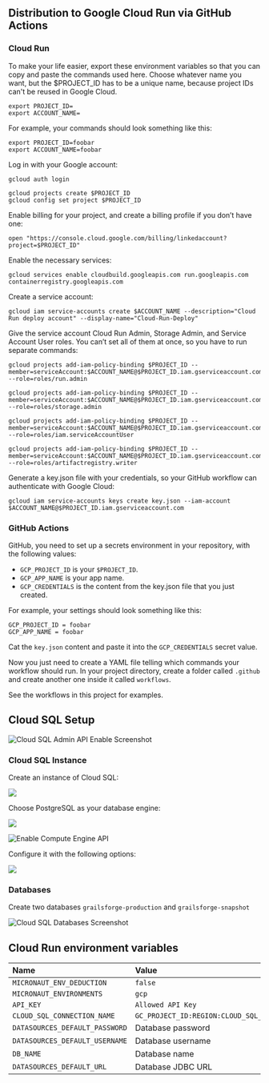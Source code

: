 ## Distribution to Google Cloud Run via GitHub Actions


### Cloud Run

To make your life easier, export these environment variables so that you can copy and paste the commands used here. Choose whatever name you want, but the $PROJECT_ID has to be a unique name, because project IDs can't be reused in Google Cloud.

```
export PROJECT_ID=
export ACCOUNT_NAME=
```

For example, your commands should look something like this:

```
export PROJECT_ID=foobar
export ACCOUNT_NAME=foobar
```

Log in with your Google account:

```
gcloud auth login
```

```
gcloud projects create $PROJECT_ID
gcloud config set project $PROJECT_ID
```

Enable billing for your project, and create a billing profile if you don’t have one:

```
open "https://console.cloud.google.com/billing/linkedaccount?project=$PROJECT_ID"
```

Enable the necessary services:

```
gcloud services enable cloudbuild.googleapis.com run.googleapis.com containerregistry.googleapis.com
```

Create a service account:

```
gcloud iam service-accounts create $ACCOUNT_NAME --description="Cloud Run deploy account" --display-name="Cloud-Run-Deploy"
```

Give the service account Cloud Run Admin, Storage Admin, and Service Account User roles. You can’t set all of them at once, so you have to run separate commands:

```
gcloud projects add-iam-policy-binding $PROJECT_ID --member=serviceAccount:$ACCOUNT_NAME@$PROJECT_ID.iam.gserviceaccount.com --role=roles/run.admin

gcloud projects add-iam-policy-binding $PROJECT_ID --member=serviceAccount:$ACCOUNT_NAME@$PROJECT_ID.iam.gserviceaccount.com --role=roles/storage.admin

gcloud projects add-iam-policy-binding $PROJECT_ID --member=serviceAccount:$ACCOUNT_NAME@$PROJECT_ID.iam.gserviceaccount.com --role=roles/iam.serviceAccountUser

gcloud projects add-iam-policy-binding $PROJECT_ID --member=serviceAccount:$ACCOUNT_NAME@$PROJECT_ID.iam.gserviceaccount.com --role=roles/artifactregistry.writer
```

Generate a key.json file with your credentials, so your GitHub workflow can authenticate with Google Cloud:

```
gcloud iam service-accounts keys create key.json --iam-account $ACCOUNT_NAME@$PROJECT_ID.iam.gserviceaccount.com
```

### GitHub Actions

GitHub, you need to set up a secrets environment in your repository, with the following values:

- `GCP_PROJECT_ID` is your `$PROJECT_ID`.
- `GCP_APP_NAME` is your app name.
- `GCP_CREDENTIALS` is the content from the key.json file that you just created.

For example, your settings should look something like this:

`GCP_PROJECT_ID = foobar`  
`GCP_APP_NAME = foobar`

Cat the `key.json` content and paste it into the `GCP_CREDENTIALS` secret value.

Now you just need to create a YAML file telling which commands your workflow should run. In your project directory, create a folder called `.github` and create another one inside it called `workflows`.

See the workflows in this project for examples.

## Cloud SQL Setup

![Cloud SQL Admin API Enable Screenshot](docs/enable-cloud-sql-admin-api.png)

### Cloud SQL Instance

Create an instance of Cloud SQL:

![](docs/cloud_sql_create_intance.png)

Choose PostgreSQL as your database engine:

![](docs/choose-postgresql.png)

![Enable Compute Engine API](docs/enable-compute-engine-api.png)

Configure it with the following options:

![](docs/dbinstance-options.png)

### Databases

Create two databases `grailsforge-production` and `grailsforge-snapshot`

![Cloud SQL Databases Screenshot](docs/create-two-databases.png)

## Cloud Run environment variables

| Name                           | Value                                          | 
|:-------------------------------|:-----------------------------------------------|
| `MICRONAUT_ENV_DEDUCTION`      | `false`                                        |
| `MICRONAUT_ENVIRONMENTS`       | `gcp`                                          |
| `API_KEY`                      | `Allowed API Key`                              |
| `CLOUD_SQL_CONNECTION_NAME`    | `GC_PROJECT_ID:REGION:CLOUD_SQL_INSTANCE_NAME` |
| `DATASOURCES_DEFAULT_PASSWORD` | Database password                              | 
| `DATASOURCES_DEFAULT_USERNAME` | Database username                              |
| `DB_NAME`                      | Database name                                  |
| `DATASOURCES_DEFAULT_URL`      | Database JDBC URL                              |